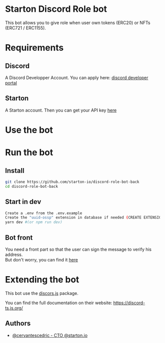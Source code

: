 
# Starton Discord Role bot

This bot allows you to give role when user own tokens (ERC20) or NFTs (ERC721 / ERC1155).

# Requirements
## Discord
A Discord Developper Account.
You can apply here: [discord developer portal](https://discord.com/developers/)

## Starton
A Starton account.
Then you can get your API key [here](https://app.starton.io/api)


# Use the bot

# Run the bot
## Install

```bash
git clone https://github.com/starton-io/discord-role-bot-back
cd discord-role-bot-back
```

## Start in dev
```bash
Create a .env from the .env.example
Create the "uuid-ossp" extension in database if needed (CREATE EXTENSION IF NOT EXISTS "uuid-ossp";)
yarn dev #(or npm run dev)
```

## Bot front
You need a front part so that the user can sign the message to verify his address.  
But don't worry, you can find it [here](https://github.com/starton-io/discord-role-bot-front)


# Extending the bot
This bot use the [discors.js](https://github.com/oceanroleplay/discord.ts) package.

You can find the full documentation on their website: https://discord-ts.js.org/

## Authors

- [@cervantescedric - CTO @starton.io](https://linkedin.com/in/cedriccervantes/)


